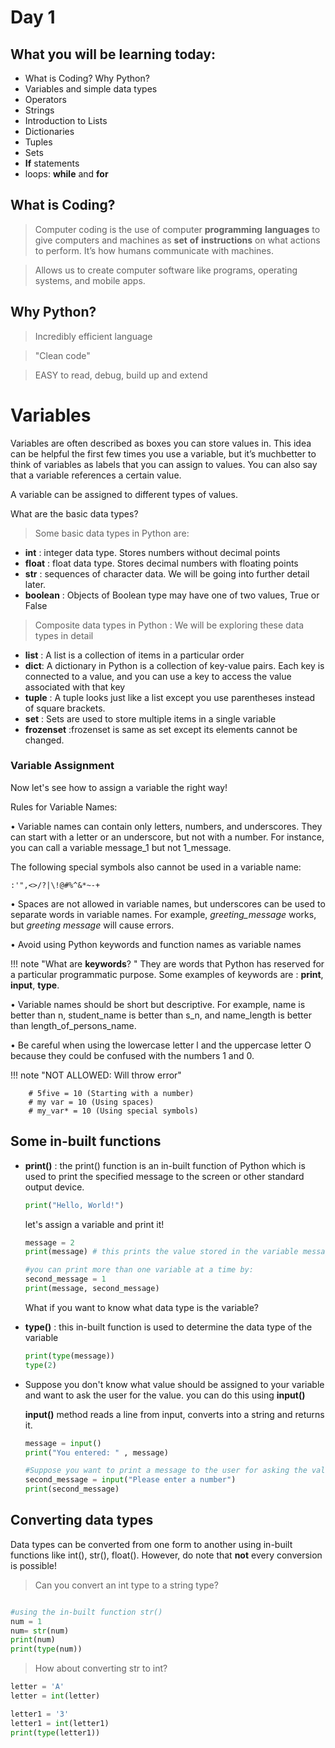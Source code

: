 # Day 1
## What you will be learning today:



*   What is Coding? Why Python?
*   Variables and simple data types
*   Operators
*   Strings
*   Introduction to Lists
*   Dictionaries
*   Tuples
*   Sets
*   **If** statements 
*  loops: **while** and **for**



## What is Coding?


> Computer coding is the use of computer **programming** **languages**  to give computers and machines as **set** **of** **instructions** on what actions to perform. It’s how humans communicate with machines.
  
> Allows us to create computer software like programs, operating systems, and mobile apps.


## Why Python?

> Incredibly efficient language

> "Clean code"

> EASY to read, debug, build up and extend

# Variables

Variables are often described as boxes you can store values in.
This idea can be helpful the first few times you use a variable, but it’s muchbetter to think of variables as labels that you can assign to values. 
You can also say that a variable references a certain value.

A variable can be assigned to different types of values. 

What are the basic data types?


> Some basic data types in Python are:

*   **int** : integer data type. Stores numbers without decimal points 
*   **float** : float data type. Stores decimal numbers with floating points
*   **str** : sequences of character data. We will be going into further detail later.
*   **boolean** : Objects of Boolean type may have one of two values, True or False


> Composite data types in Python :
We will be exploring these data types in detail

*   **list** : A list is a collection of items in a particular order
*   **dict**: A dictionary in Python is a collection of key-value pairs. Each key is connected
to a value, and you can use a key to access the value associated with that key
*   **tuple** : A tuple looks just like a list except you use parentheses instead of square
brackets. 
*   **set** : Sets are used to store multiple items in a single variable
*   **frozenset** :frozenset is same as set except its elements cannot be changed.



### Variable Assignment

Now let's see how to assign a variable the right way!

Rules for Variable Names: 

•  Variable names can contain only letters, numbers, and underscores.
They can start with a letter or an underscore, but not with a number.
For instance, you can call a variable message_1 but not 1_message.

The following special symbols also cannot be used in a variable name: 

    :'",<>/?|\!@#%^&*~-+


•	 Spaces are not allowed in variable names, but underscores can be used
to separate words in variable names. For example, *greeting_message*
works, but *greeting message* will cause errors.

•	 Avoid using Python keywords and function names as variable names

!!! note "What are **keywords**? "
        They are words that Python has reserved for a particular programmatic purpose. Some examples of keywords are : **print**, **input**, **type**. 


•	 Variable names should be short but descriptive. For example, name is
better than n, student_name is better than s_n, and name_length is better
than length_of_persons_name.

•	 Be careful when using the lowercase letter l and the uppercase letter O
because they could be confused with the numbers 1 and 0.

!!! note "NOT ALLOWED: Will throw error"

        # 5five = 10 (Starting with a number)
        # my var = 10 (Using spaces)
        # my_var* = 10 (Using special symbols)


## Some in-built functions
* **print()** : the print() function is an in-built function of Python which is used to print the specified message to the screen or other standard output device.
    ```python
    print("Hello, World!")
    ```
    let's assign a variable and print it!
    ```python
    message = 2
    print(message) # this prints the value stored in the variable message 

    #you can print more than one variable at a time by:
    second_message = 1
    print(message, second_message) 
    ```
    What if you want to know what data type is the variable?

* **type()** : this in-built function is used to determine the data type of the variable
    ```python
    print(type(message))
    type(2) 
     ```
* Suppose you don't know what value should be assigned to your variable and want to ask the user for the value. you can do this using **input()**

  **input()** method reads a line from input, converts into a string and returns it.
    ```python
    message = input()
    print("You entered: " , message)
    
    #Suppose you want to print a message to the user for asking the value
    second_message = input("Please enter a number")
    print(second_message)
    ```



## Converting data types

Data types can be converted from one form to another using in-built functions like int(), str(), float().
However, do note that **not** every conversion is possible!

> Can you convert an int type to a string type? 
```python

#using the in-built function str()
num = 1
num= str(num)
print(num)
print(type(num))
```
> How about converting str to int?
```python
letter = 'A'
letter = int(letter) 

letter1 = '3'
letter1 = int(letter1)
print(type(letter1))
```



